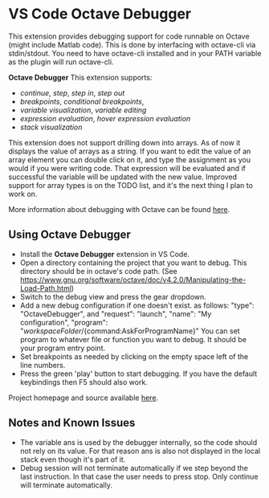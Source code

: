 # VS Code Octave Debugger

This extension provides debugging support for code runnable on Octave (might include Matlab code).
This is done by interfacing with octave-cli via stdin/stdout.
You need to have octave-cli installed and in your PATH variable as the plugin will run octave-cli.


**Octave Debugger**
This extension supports:
 * *continue*, *step*, *step in*, *step out*
 * *breakpoints*, *conditional breakpoints*,
 * *variable visualization*, *variable editing*
 * *expression evaluation*, *hover expression evaluation*
 * *stack visualization*

This extension does not support drilling down into arrays.
As of now it displays the value of arrays as a string.
If you want to edit the value of an array element you can double click on it, and type the assignment as you would if you were writing code.
That expression will be evaluated and if successful the variable will be updated with the new value.
Improved support for array types is on the TODO list, and it's the next thing I plan to work on.

More information about debugging with Octave can be found
[here](https://www.gnu.org/software/octave/doc/v4.0.0/Debugging.html).


## Using Octave Debugger

* Install the **Octave Debugger** extension in VS Code.
* Open a directory containing the project that you want to debug. This directory should be in octave's code path. (See https://www.gnu.org/software/octave/doc/v4.2.0/Manipulating-the-Load-Path.html)
* Switch to the debug view and press the gear dropdown.
* Add a new debug configuration if one doesn't exist. as follows:
	"type": "OctaveDebugger", and
    "request": "launch",
    "name": "My configuration",
    "program": "${workspaceFolder}/${command:AskForProgramName}"
  You can set program to whatever file or function you want to debug. It should be your program entry point.
* Set breakpoints as needed by clicking on the empty space left of the line numbers.
* Press the green 'play' button to start debugging. If you have the default keybindings then F5 should also work.

Project homepage and source available
[here](https://github.com/paulo-fernando-silva/octave-debugger.git).

## Notes and Known Issues

* The variable ans is used by the debugger internally, so the code should not rely on its value. For that reason ans is also not displayed in the local stack even though it's part of it.
* Debug session will not terminate automatically if we step beyond the last instruction. In that case the user needs to press stop. Only continue will terminate automatically.
